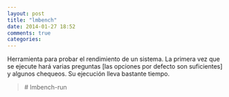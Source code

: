 ```yaml
---
layout: post
title: "lmbench"
date: 2014-01-27 18:52
comments: true
categories: 
---
```

Herramienta para probar el rendimiento de un sistema. La primera vez que se ejecute hará varias preguntas [las opciones por defecto son suficientes] y algunos chequeos. Su ejecución lleva bastante tiempo.

>\# lmbench-run

